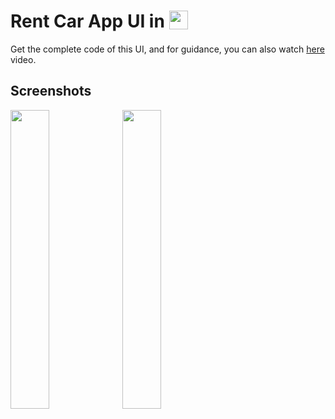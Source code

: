 # Rent Car App UI in  <img src='http://sovitpoudel.com.np/wp-content/uploads/2019/01/flutter.png' height='30' width='30' align='top'>

Get the complete code of this UI, and for guidance, you can also watch [here](https://youtu.be/80vWzQB0Eto) video.

## Screenshots

<img src='https://github.com/Ronak99/RentCar-App-UI/blob/master/screenshot/s1.png' align='left' width='35%'>

<img src='https://github.com/Ronak99/RentCar-App-UI/blob/master/screenshot/s2.png' align='left' width='35%'>

